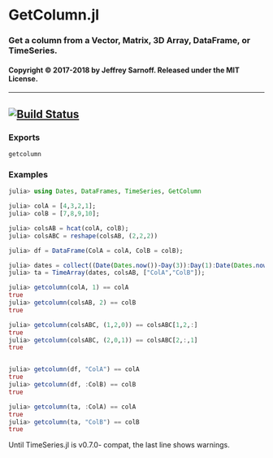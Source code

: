 # GetColumn.jl
### Get a column from a Vector, Matrix, 3D Array, DataFrame, or TimeSeries.
#### Copyright © 2017-2018 by Jeffrey Sarnoff.  Released under the MIT License.

-----

[![Build Status](https://travis-ci.org/JeffreySarnoff/GetColumn.jl.svg?branch=master)](https://travis-ci.org/JeffreySarnoff/GetColumn.jl)
-----

### Exports
`getcolumn`

### Examples

```julia
julia> using Dates, DataFrames, TimeSeries, GetColumn

julia> colA = [4,3,2,1];
julia> colB = [7,8,9,10];

julia> colsAB = hcat(colA, colB);
julia> colsABC = reshape(colsAB, (2,2,2))

julia> df = DataFrame(ColA = colA, ColB = colB);

julia> dates = collect((Date(Dates.now())-Day(3)):Day(1):Date(Dates.now()));
julia> ta = TimeArray(dates, colsAB, ["ColA","ColB"]);

julia> getcolumn(colA, 1) == colA
true
julia> getcolumn(colsAB, 2) == colB
true

julia> getcolumn(colsABC, (1,2,0)) == colsABC[1,2,:]
true
julia> getcolumn(colsABC, (2,0,1)) == colsABC[2,:,1]
true


julia> getcolumn(df, "ColA") == colA
true
julia> getcolumn(df, :ColB) == colB
true

julia> getcolumn(ta, :ColA) == colA
true
julia> getcolumn(ta, "ColB") == colB
true
```

Until TimeSeries.jl is v0.7.0- compat, the last line shows warnings.
